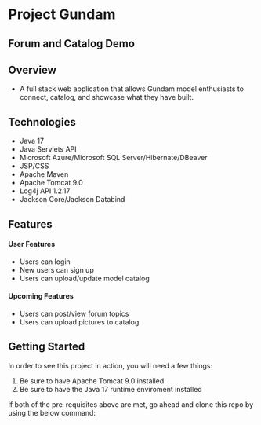 ﻿# Project Gundam
## Forum and Catalog Demo

## Overview
- A full stack web application that allows Gundam model enthusiasts to connect, catalog, and showcase what they have built. 

## Technologies
- Java 17
- Java Servlets API
- Microsoft Azure/Microsoft SQL Server/Hibernate/DBeaver
- JSP/CSS
- Apache Maven
- Apache Tomcat 9.0
- Log4j API 1.2.17
- Jackson Core/Jackson Databind

## Features
#### User Features
- Users can login
- New users can sign up
- Users can upload/update model catalog
#### Upcoming Features
- Users can post/view forum topics
- Users can upload pictures to catalog

## Getting Started 
In order to see this project in action, you will need a few things:
1. Be sure to have Apache Tomcat 9.0 installed
2. Be sure to have the Java 17 runtime enviroment installed

If both of the pre-requisites above are met, go ahead and clone this repo by using the below command:
